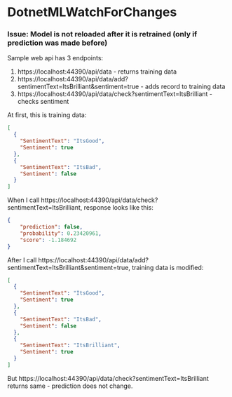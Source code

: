 # DotnetMLWatchForChanges

### Issue: Model is not reloaded after it is retrained (only if prediction was made before)

Sample web api has 3 endpoints:

1) https://localhost:44390/api/data - returns training data
2) https://localhost:44390/api/data/add?sentimentText=ItsBrilliant&sentiment=true - adds record to training data
3) https://localhost:44390/api/data/check?sentimentText=ItsBrilliant - checks sentiment

At first, this is training data:

```json
[
  {
    "SentimentText": "ItsGood",
    "Sentiment": true
  },
  {
    "SentimentText": "ItsBad",
    "Sentiment": false
  }
]
```

When I call https://localhost:44390/api/data/check?sentimentText=ItsBrilliant, response looks like this:

```json
{
    "prediction": false,
    "probability": 0.23420961,
    "score": -1.184692
}
```

After I call https://localhost:44390/api/data/add?sentimentText=ItsBrilliant&sentiment=true, training data is modified:

```json
[
  {
    "SentimentText": "ItsGood",
    "Sentiment": true
  },
  {
    "SentimentText": "ItsBad",
    "Sentiment": false
  },
  {
    "SentimentText": "ItsBrilliant",
    "Sentiment": true
  }
]
```

But https://localhost:44390/api/data/check?sentimentText=ItsBrilliant returns same - prediction does not change.
